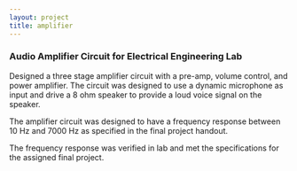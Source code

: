 ```yaml
---
layout: project
title: amplifier
---
```


### Audio Amplifier Circuit for Electrical Engineering Lab

Designed a three stage amplifier circuit with a pre-amp, volume control, and power amplifier. The circuit was designed to use a dynamic microphone as input and drive a 8 ohm speaker to provide a loud voice signal on the
speaker.

The amplifier circuit was designed to have a frequency response between 10 Hz and 7000 Hz as specified in the final project handout.

The frequency response was verified in lab and met the specifications
for the assigned final project.
